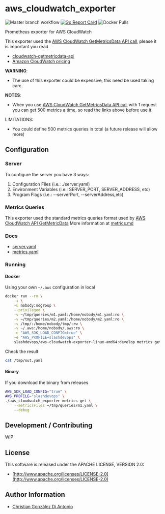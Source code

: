 # aws_cloudwatch_exporter

![Master branch workflow](https://github.com/slashdevops/aws_cloudwatch_exporter/workflows/Master%20branch%20workflow/badge.svg?branch=master)
[![Go Report Card](https://goreportcard.com/badge/github.com/slashdevops/aws_cloudwatch_exporter)](https://goreportcard.com/report/github.com/slashdevops/aws_cloudwatch_exporter)
![Docker Pulls](https://img.shields.io/docker/pulls/slashdevops/aws_cloudwatch_exporter.svg?maxAge=604800)

Prometheus exporter for AWS CloudWatch

This exporter used the [AWS CloudWatch GetMetricsData API call](https://docs.aws.amazon.com/AmazonCloudWatch/latest/APIReference/API_GetMetricData.html), please it is important you read

* [cloudwatch-getmetricdata-api](https://aws.amazon.com/premiumsupport/knowledge-center/cloudwatch-getmetricdata-api/)
* [Amazon CloudWatch pricing](https://aws.amazon.com/cloudwatch/pricing/?nc1=h_ls)

**WARNING**: 

* The use of this exporter could be expensive, this need be used taking care.

**NOTES**: 

* When you use [AWS CloudWatch GetMetricsData API call](https://docs.aws.amazon.com/AmazonCloudWatch/latest/APIReference/API_GetMetricData.html) with 1 request you can get 500 metrics a time, so
read the links above before use it.

LIMITATIONS:

* You could define 500 metrics queries in total (a future release will allow more)

## Configuration

### Server

To configure the server you have 3 ways:

1. Configuration Files   (i.e.: ./server.yaml)
2. Environment Variables (i.e.: SERVER_PORT, SERVER_ADDRESS, etc)
3. Program Flags         (i.e.: --serverPort, --serverAddress,etc)

### Metrics Queries

This exporter used the standard metrics queries format used by [AWS CloudWatch API GetMetricData](https://docs.aws.amazon.com/AmazonCloudWatch/latest/APIReference/API_GetMetricData.html)
More information at [metrics.md](docs/metrics.md)

### Docs

* [server.yaml](docs/server.md)
* [metrics.yaml](docs/metrics.md)

### Running

#### Docker

Using your own `~/.aws` configuration in local
 
```bash
docker run --rm \
    -i \
    -u nobody:nogroup \
    --privileged \
    -v ~/tmp/queries/m1.yaml:/home/nobody/m1.yaml:ro \
    -v ~/tmp/queries/m2.yaml:/home/nobody/m2.yaml:ro \
    -v /tmp/:/home/nobody/tmp/:rw \
    -v ~/.aws:/home/nobody/.aws:ro \
    -e "AWS_SDK_LOAD_CONFIG=true" \
    -e "AWS_PROFILE=slashdevops" \
    slashdevops/aws-cloudwatch-exporter-linux-amd64:develop metrics get --metricsFiles /home/nobody/m1.yaml --outFile /home/nobody/tmp/out.yaml 
```

Check the result

```bash
cat /tmp/out.yaml 
```

#### Binary

If you download the binary from releases 

```bash
AWS_SDK_LOAD_CONFIG="true" \
AWS_PROFILE="slashdevops" \
./aws_cloudwatch_exporter metrics get \
    --metricsFiles ~/tmp/queries/m1.yaml \
    --debug
```

## Development / Contributing

WIP

## License

This software is released under the APACHE LICENSE, VERSION 2.0:

* [http://www.apache.org/licenses/LICENSE-2.0](http://www.apache.org/licenses/LICENSE-2.0)

## Author Information

* [Christian González Di Antonio](https://github.com/christiangda)